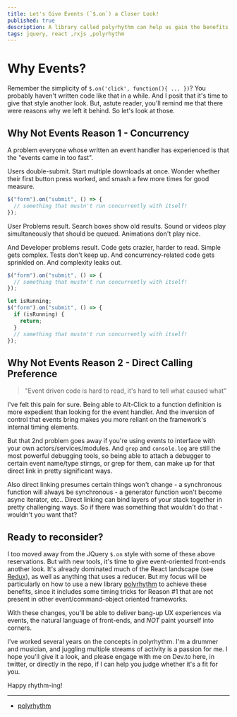 ```yaml
---
title: Let's Give Events (`$.on`) a Closer Look!
published: true
description: A library called polyrhythm can help us gain the benefits of evented code with none of that legacy event-pain.
tags: jquery, react ,rxjs ,polyrhythm
---
```


# Why Events?

Remember the simplicity of `$.on('click', function(){ ... })`? You probably haven't written code like that in a while. And I posit that it's time to give that style another look. But, astute reader, you'll remind me that there were reasons why we left it behind. So let's look at those.

## Why Not Events Reason 1 - Concurrency

A problem everyone whose written an event handler has experienced is that the "events came in too fast".

Users double-submit. Start multiple downloads at once. Wonder whether their first button press worked, and smash a few more times for good measure.

```js
$("form").on("submit", () => {
  // something that mustn't run concurrently with itself!
});
```

User Problems result. Search boxes show old results. Sound or videos play simultaneously that should be queued. Animations don't play nice.

And Developer problems result. Code gets crazier, harder to read. Simple gets complex. Tests don't keep up. And concurrency-related code gets sprinkled on. And complexity leaks out.

```js
$("form").on("submit", () => {
  // something that mustn't run concurrently with itself!
});
```

```js
let isRunning;
$("form").on("submit", () => {
  if (isRunning) {
    return;
  }
  // something that mustn't run concurrently with itself!
});
```

## Why Not Events  Reason 2 - Direct Calling Preference

> "Event driven code is hard to read, it's hard to tell what caused what"

I've felt this pain for sure. Being able to Alt-Click to a function definition is more expedient than looking for the event handler. And the inversion of control that events bring makes you more reliant on the framework's internal timing elements.

But that 2nd problem goes away if you're using events to interface with your own actors/services/modules. And `grep` and `console.log` are still the most powerful debugging tools, so being able to attach a debugger to certain event name/type stirngs, or grep for them, can make up for that direct link in pretty significant ways. 

Also direct linking presumes certain things won't change - a synchronous function will always be synchronous - a generator function won't become async iterator, etc.. Direct linking can bind layers of your stack together in pretty challenging ways. So if there was something that wouldn't do that - wouldn't you want that?

## Ready to reconsider?

I too moved away from the JQuery `$.on` style with some of these above reservations. But with new tools, it's time to give event-oriented front-ends another look. It's already dominated much of the React landscape (see [Redux](https://redux.js.org)), as well as anything that uses a reducer. But my focus will be particularly on how to use a new library [polyrhythm](https://github.com/deanius/polyrhythm) to achieve these benefits, since it includes some timing tricks for Reason #1 that are not present in other event/command-object oriented frameworks. 

With these changes, you'll be able to deliver bang-up UX experiences via events, the natural language of front-ends, and *NOT* paint yourself into corners.

I've worked several years on the concepts in polyrhythm. I'm a drummer and musician, and juggling multiple streams of activity is a passion for me. I hope you'll give it a look, and please engage with me on Dev.to here, in twitter, or directly in the repo, if I can help you judge whether it's a fit for you.

Happy rhythm-ing!



---
- [polyrhythm](https://github.com/deanius/polyrhythm)
